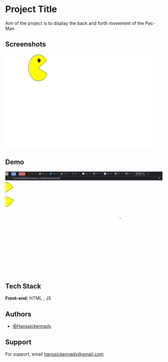 # Project Title

Aim of the project is to display the back and forth movement of the Pac-Man 


## Screenshots

![App Screenshot](pac-man.png)


## Demo

![Gif demo of README-generator](pac-man-win-demo.gif)


## Tech Stack

**Front-end:** HTML , JS


## Authors

- [@Hanssickennady](https://github.com/Hanssickennady)


## Support

For support, email hanssickennady@gmail.com

